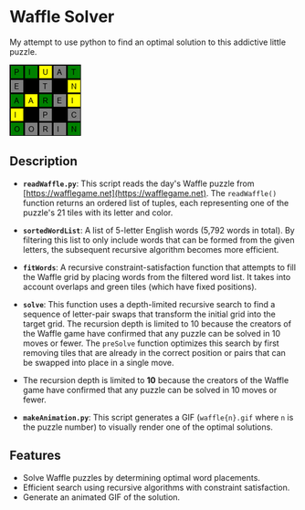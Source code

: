 # Waffle Solver
My attempt to use python to find an optimal solution to this addictive little puzzle.

![example](https://github.com/nyberry/waffle/blob/main/waffle1039.gif)

## Description

- **`readWaffle.py`**: This script reads the day's Waffle puzzle from [https://wafflegame.net](https://wafflegame.net). The `readWaffle()` function returns an ordered list of tuples, each representing one of the puzzle's 21 tiles with its letter and color.

- **`sortedWordList`**: A list of 5-letter English words (5,792 words in total). By filtering this list to only include words that can be formed from the given letters, the subsequent recursive algorithm becomes more efficient.

- **`fitWords`**: A recursive constraint-satisfaction function that attempts to fill the Waffle grid by placing words from the filtered word list. It takes into account overlaps and green tiles (which have fixed positions).

- **`solve`**: This function uses a depth-limited recursive search to find a sequence of letter-pair swaps that transform the initial grid into the target grid. The recursion depth is limited to 10 because the creators of the Waffle game have confirmed that any puzzle can be solved in 10 moves or fewer. The `preSolve` function optimizes this search by first removing tiles that are already in the correct position or pairs that can be swapped into place in a single move.

- The recursion depth is limited to **10** because the creators of the Waffle game have confirmed that any puzzle can be solved in 10 moves or fewer.

- **`makeAnimation.py`**: This script generates a GIF (`waffle{n}.gif` where `n` is the puzzle number) to visually render one of the optimal solutions.

## Features

- Solve Waffle puzzles by determining optimal word placements.
- Efficient search using recursive algorithms with constraint satisfaction.
- Generate an animated GIF of the solution.
